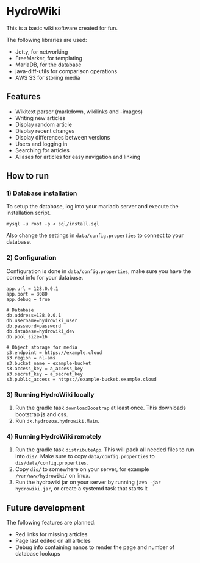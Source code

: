 # HydroWiki
This is a basic wiki software created for fun. 

The following libraries are used:
* Jetty, for networking
* FreeMarker, for templating
* MariaDB, for the database
* java-diff-utils for comparison operations
* AWS S3 for storing media

## Features
* Wikitext parser (markdown, wikilinks and -images)
* Writing new articles
* Display random article
* Display recent changes
* Display differences between versions
* Users and logging in
* Searching for articles
* Aliases for articles for easy navigation and linking

## How to run
### 1) Database installation
To setup the database, log into your mariadb server and execute the installation script.
```
mysql -u root -p < sql/install.sql
```
Also change the settings in `data/config.properties` to connect to your database.

### 2) Configuration
Configuration is done in `data/config.properties`, make sure you have the correct info for your database.
```
app.url = 128.0.0.1
app.port = 8080
app.debug = true

# Database
db.address=128.0.0.1
db.username=hydrowiki_user
db.password=password
db.database=hydrowiki_dev
db.pool_size=16

# Object storage for media
s3.endpoint = https://example.cloud
s3.region = nl-ams
s3.bucket_name = example-bucket
s3.access_key = a_access_key
s3.secret_key = a_secret_key
s3.public_access = https://example-bucket.example.cloud
```

### 3) Running HydroWiki locally
1. Run the gradle task `downloadBoostrap` at least once. This downloads bootstrap js and css.
2. Run `dk.hydrozoa.hydrowiki.Main`.

### 4) Running HydroWiki remotely
1. Run the gradle task `distributeApp`. This will pack all needed files to run into `dis/`. Make sure to copy `data/config.properties` to `dis/data/config.properties`.
2. Copy `dis/` to somewhere on your server, for example `/var/www/hydrowiki/` on linux.
3. Run the hydrowiki jar on your server by running `java -jar hydrowiki.jar`, or create a systemd task that starts it

## Future development
The following features are planned:
* Red links for missing articles
* Page last edited on all articles
* Debug info containing nanos to render the page and number of database lookups